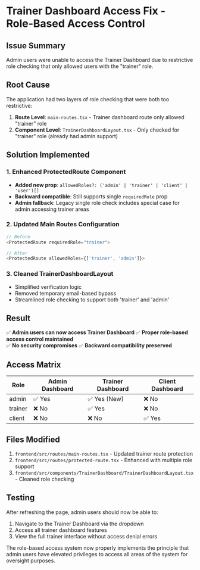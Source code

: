 # Trainer Dashboard Access Fix - Role-Based Access Control

## Issue Summary
Admin users were unable to access the Trainer Dashboard due to restrictive role checking that only allowed users with the "trainer" role.

## Root Cause
The application had two layers of role checking that were both too restrictive:

1. **Route Level**: `main-routes.tsx` - Trainer dashboard route only allowed "trainer" role
2. **Component Level**: `TrainerDashboardLayout.tsx` - Only checked for "trainer" role (already had admin support)

## Solution Implemented

### 1. Enhanced ProtectedRoute Component
- **Added new prop**: `allowedRoles?: ('admin' | 'trainer' | 'client' | 'user')[]`
- **Backward compatible**: Still supports single `requiredRole` prop
- **Admin fallback**: Legacy single role check includes special case for admin accessing trainer areas

### 2. Updated Main Routes Configuration
```typescript
// Before
<ProtectedRoute requiredRole="trainer">

// After  
<ProtectedRoute allowedRoles={['trainer', 'admin']}>
```

### 3. Cleaned TrainerDashboardLayout
- Simplified verification logic
- Removed temporary email-based bypass
- Streamlined role checking to support both 'trainer' and 'admin'

## Result
✅ **Admin users can now access Trainer Dashboard**
✅ **Proper role-based access control maintained**  
✅ **No security compromises**
✅ **Backward compatibility preserved**

## Access Matrix
| Role    | Admin Dashboard | Trainer Dashboard | Client Dashboard |
|---------|----------------|-------------------|------------------|
| admin   | ✅ Yes          | ✅ Yes (New)      | ❌ No            |
| trainer | ❌ No          | ✅ Yes            | ❌ No            |
| client  | ❌ No          | ❌ No             | ✅ Yes           |

## Files Modified
1. `frontend/src/routes/main-routes.tsx` - Updated trainer route protection
2. `frontend/src/routes/protected-route.tsx` - Enhanced with multiple role support
3. `frontend/src/components/TrainerDashboard/TrainerDashboardLayout.tsx` - Cleaned role checking

## Testing
After refreshing the page, admin users should now be able to:
1. Navigate to the Trainer Dashboard via the dropdown
2. Access all trainer dashboard features  
3. View the full trainer interface without access denial errors

The role-based access system now properly implements the principle that admin users have elevated privileges to access all areas of the system for oversight purposes.
